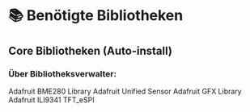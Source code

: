 # 📚 Benötigte Bibliotheken

## Core Bibliotheken (Auto-install)

### Über Bibliotheksverwalter:
Adafruit BME280 Library
Adafruit Unified Sensor
Adafruit GFX Library
Adafruit ILI9341
TFT_eSPI